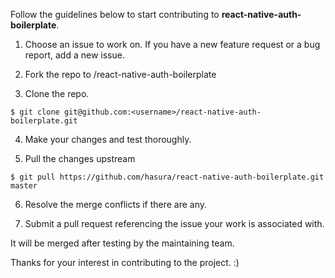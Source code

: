 Follow the guidelines below to start contributing to **react-native-auth-boilerplate**.

1. Choose an issue to work on. If you have a new feature request or a bug report, add a new issue.

2. Fork the repo to <username>/react-native-auth-boilerplate

3. Clone the repo.

```
$ git clone git@github.com:<username>/react-native-auth-boilerplate.git
```

4. Make your changes and test thoroughly.

5. Pull the changes upstream

```
$ git pull https://github.com/hasura/react-native-auth-boilerplate.git master
```

6. Resolve the merge conflicts if there are any.

7. Submit a pull request referencing the issue your work is associated with.

It will be merged after testing by the maintaining team.

Thanks for your interest in contributing to the project. :)
